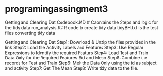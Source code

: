 # programingassingment3
Getting and Cleaning Dat
Codebook.MD # Caontains the Steps and logic for the tidy data
run_analysis.R# R code to create tidy data
tidyBH.txt is the test files converting tidy data

Getting and Cleaning Dat Step1: Download & Unzip the files provided in the link Step2: Load the Activity Labels and Features Step3: Use Regular Expressions to Identify the required Featurs Step4: Load Test and Train Data Only for the Required Features Std and Mean Step5: Combine the records for Test and Train Step6: Melt the Data Only using the id as subject and activity Step7: Get The Mean Step8: Write tidy data to the file.
